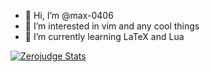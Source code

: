 - 👋 Hi, I’m @max-0406
- 👀 I’m interested in vim and any cool things
- 🌱 I’m currently learning LaTeX and Lua

[![Zerojudge Stats](https://zj-query-0.herokuapp.com/user?user_id=126459&name=Max)](https://github.com/jason810496)

<!---
max-0406/max-0406 is a ✨ special ✨ repository because its `README.md` (this file) appears on your GitHub profile.
You can click the Preview link to take a look at your changes.
--->
